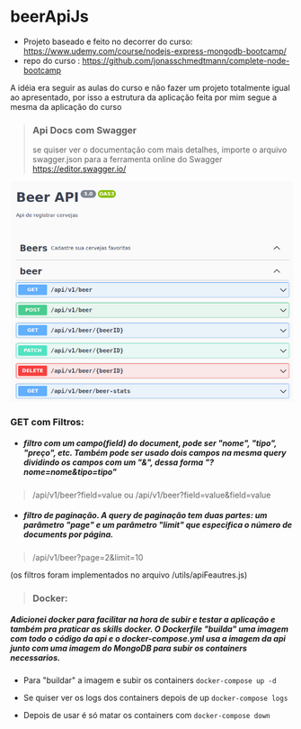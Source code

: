 # beerApiJs

* Projeto baseado e feito no decorrer do curso: https://www.udemy.com/course/nodejs-express-mongodb-bootcamp/
* repo do curso : https://github.com/jonasschmedtmann/complete-node-bootcamp

A idéia era seguir as aulas do curso e não fazer um projeto totalmente igual ao apresentado, por isso a estrutura da aplicação feita por mim segue a mesma da aplicação do curso

> ### Api Docs com Swagger
> se quiser ver o documentação com mais detalhes, importe o arquivo swagger.json para a ferramenta online do Swagger https://editor.swagger.io/

![apidocs](https://github.com/geleiaa/beerApiJs/blob/main/prints/apidoc.png)

### GET com Filtros:  
* ##### filtro com um campo(field) do document, pode ser "nome", "tipo", "preço", etc. Também pode ser usado dois campos na mesma query dividindo os campos com um "&", dessa forma "?nome=nome&tipo=tipo"
> /api/v1/beer?field=value  ou  /api/v1/beer?field=value&field=value

* ##### filtro de paginação. A query de paginação tem duas partes: um parâmetro "page" e um parâmetro "limit" que especifica o número de documents por página. 
> /api/v1/beer?page=2&limit=10

(os filtros foram implementados no arquivo /utils/apiFeautres.js)

> ### Docker: 
##### Adicionei docker para facilitar na hora de subir e testar a aplicação e também pra praticar as skills docker. O ***Dockerfile*** "builda" uma imagem com todo o código da api e o ***docker-compose.yml*** usa a imagem da api junto com uma imagem do MongoDB para subir os containers necessarios.

* Para "buildar" a imagem e subir os containers ``` docker-compose up -d ```

* Se quiser ver os logs dos containers depois de up ``` docker-compose logs ```

* Depois de usar é só matar os containers com ``` docker-compose down ```
